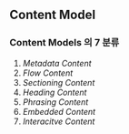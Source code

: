 
## Content Model

### Content Models 의 7 분류
1.  _Metadata Content_
2.  _Flow Content_
3.  _Sectioning Content_
4.  _Heading Content_
5.  _Phrasing Content_
6.  _Embedded Content_
7.  _Interacitve Content_